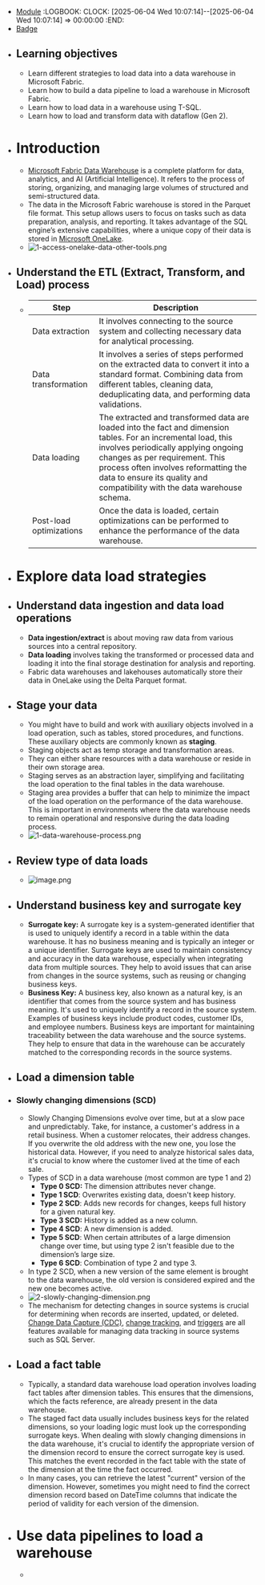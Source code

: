 - [Module](https://learn.microsoft.com/en-us/training/modules/load-data-into-microsoft-fabric-data-warehouse/)
  :LOGBOOK:
  CLOCK: [2025-06-04 Wed 10:07:14]--[2025-06-04 Wed 10:07:14] =>  00:00:00
  :END:
- [Badge]()
- ## Learning objectives
	- Learn different strategies to load data into a data warehouse in Microsoft Fabric.
	- Learn how to build a data pipeline to load a warehouse in Microsoft Fabric.
	- Learn how to load data in a warehouse using T-SQL.
	- Learn how to load and transform data with dataflow (Gen 2).
- # Introduction
	- [Microsoft Fabric Data Warehouse](https://learn.microsoft.com/en-us/fabric/data-warehouse/) is a complete platform for data, analytics, and AI (Artificial Intelligence). It refers to the process of storing, organizing, and managing large volumes of structured and semi-structured data.
	- The data in the Microsoft Fabric warehouse is stored in the Parquet file format. This setup allows users to focus on tasks such as data preparation, analysis, and reporting. It takes advantage of the SQL engine’s extensive capabilities, where a unique copy of their data is stored in [Microsoft OneLake](https://learn.microsoft.com/en-us/fabric/onelake/onelake-overview).
	- ![1-access-onelake-data-other-tools.png](../assets/1-access-onelake-data-other-tools_1749507933898_0.png)
- ## Understand the ETL (Extract, Transform, and Load) process
	- | Step | Description|
	  |-|-|
	  | Data extraction | It involves connecting to the source system and collecting necessary data for analytical processing. |
	  | Data transformation | It involves a series of steps performed on the extracted data to convert it into a standard format. Combining data from different tables, cleaning data, deduplicating data, and performing data validations.|
	  | Data loading | The extracted and transformed data are loaded into the fact and dimension tables. For an incremental load, this involves periodically applying ongoing changes as per requirement. This process often involves reformatting the data to ensure its quality and compatibility with the data warehouse schema.  |
	  | Post-load optimizations | Once the data is loaded, certain optimizations can be performed to enhance the performance of the data warehouse.|
- # Explore data load strategies
- ## Understand data ingestion and data load operations
	- **Data ingestion/extract** is about moving raw data from various sources into a central repository.
	- **Data loading** involves taking the transformed or processed data and loading it into the final storage destination for analysis and reporting.
	- Fabric data warehouses and lakehouses automatically store their data in OneLake using the Delta Parquet format.
- ## Stage your data
	- You might have to build and work with auxiliary objects involved in a load operation, such as tables, stored procedures, and functions. These auxiliary objects are commonly known as **staging**.
	- Staging objects act as temp storage and transformation areas.
	- They can either share resources with a data warehouse or reside in their own storage area.
	- Staging serves as an abstraction layer, simplifying and facilitating the load operation to the final tables in the data warehouse.
	- Staging area provides a buffer that can help to minimize the impact of the load operation on the performance of the data warehouse. This is important in environments where the data warehouse needs to remain operational and responsive during the data loading process.
	- ![1-data-warehouse-process.png](../assets/1-data-warehouse-process_1749508496173_0.png)
- ## Review type of data loads
	- ![image.png](../assets/image_1749508545365_0.png)
- ## Understand business key and surrogate key
	- **Surrogate key:** A surrogate key is a system-generated identifier that is used to uniquely identify a record in a table within the data warehouse. It has no business meaning and is typically an integer or a unique identifier. Surrogate keys are used to maintain consistency and accuracy in the data warehouse, especially when integrating data from multiple sources. They help to avoid issues that can arise from changes in the source systems, such as reusing or changing business keys.
	- **Business Key:** A business key, also known as a natural key, is an identifier that comes from the source system and has business meaning. It's used to uniquely identify a record in the source system. Examples of business keys include product codes, customer IDs, and employee numbers. Business keys are important for maintaining traceability between the data warehouse and the source systems. They help to ensure that data in the warehouse can be accurately matched to the corresponding records in the source systems.
- ## Load a dimension table
- ### Slowly changing dimensions (SCD)
	- Slowly Changing Dimensions evolve over time, but at a slow pace and unpredictably. Take, for instance, a customer's address in a retail business. When a customer relocates, their address changes. If you overwrite the old address with the new one, you lose the historical data. However, if you need to analyze historical sales data, it's crucial to know where the customer lived at the time of each sale.
	- Types of SCD in a data warehouse (most common are type 1 and 2)
		- **Type 0 SCD:** The dimension attributes never change.
		- **Type 1 SCD**: Overwrites existing data, doesn't keep history.
		- **Type 2 SCD**: Adds new records for changes, keeps full history for a given natural key.
		- **Type 3 SCD:** History is added as a new column.
		- **Type 4 SCD**: A new dimension is added.
		- **Type 5 SCD**: When certain attributes of a large dimension change over time, but using type 2 isn't feasible due to the dimension’s large size.
		- **Type 6 SCD**: Combination of type 2 and type 3.
	- In type 2 SCD, when a new version of the same element is brought to the data warehouse, the old version is considered expired and the new one becomes active.
	- ![2-slowly-changing-dimension.png](../assets/2-slowly-changing-dimension_1749508803794_0.png)
	- The mechanism for detecting changes in source systems is crucial for determining when records are inserted, updated, or deleted. [Change Data Capture (CDC)](https://learn.microsoft.com/en-us/sql/relational-databases/track-changes/about-change-data-capture-sql-server), [change tracking](https://learn.microsoft.com/en-us/sql/relational-databases/track-changes/about-change-tracking-sql-server), and [triggers](https://learn.microsoft.com/en-us/sql/relational-databases/triggers/dml-triggers) are all features available for managing data tracking in source systems such as SQL Server.
- ## Load a fact table
	- Typically, a standard data warehouse load operation involves loading fact tables after dimension tables. This ensures that the dimensions, which the facts reference, are already present in the data warehouse.
	- The staged fact data usually includes business keys for the related dimensions, so your loading logic must look up the corresponding surrogate keys. When dealing with slowly changing dimensions in the data warehouse, it's crucial to identify the appropriate version of the dimension record to ensure the correct surrogate key is used. This matches the event recorded in the fact table with the state of the dimension at the time the fact occurred.
	- In many cases, you can retrieve the latest "current" version of the dimension. However, sometimes you might need to find the correct dimension record based on DateTime columns that indicate the period of validity for each version of the dimension.
- # Use data pipelines to load a warehouse
	-